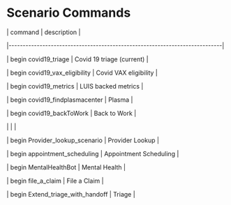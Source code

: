 # Scenario Commands

| command                          | description                             |

|----------------------------------------------------------------------------|

| begin covid19_triage             | Covid 19 triage (current)               |

| begin covid19_vax_eligibility    | Covid VAX eligibility                   |

| begin covid19_metrics            | LUIS backed metrics                     |

| begin covid19_findplasmacenter   | Plasma                                  |

| begin covid19_backToWork         | Back to Work                            |

|                                  |                                         |

| begin Provider_lookup_scenario   | Provider Lookup                         |

| begin appointment_scheduling     | Appointment Scheduling                  |

| begin MentalHealthBot            | Mental Health                           |

| begin file_a_claim               | File a Claim                            |

| begin Extend_triage_with_handoff | Triage                                  |




